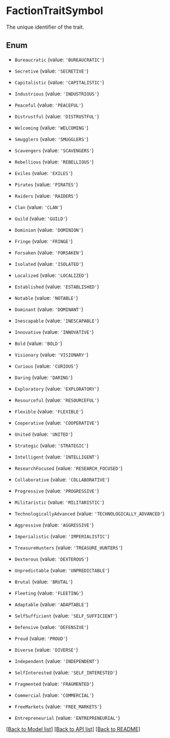 # FactionTraitSymbol

The unique identifier of the trait.

## Enum

* `Bureaucratic` (value: `'BUREAUCRATIC'`)

* `Secretive` (value: `'SECRETIVE'`)

* `Capitalistic` (value: `'CAPITALISTIC'`)

* `Industrious` (value: `'INDUSTRIOUS'`)

* `Peaceful` (value: `'PEACEFUL'`)

* `Distrustful` (value: `'DISTRUSTFUL'`)

* `Welcoming` (value: `'WELCOMING'`)

* `Smugglers` (value: `'SMUGGLERS'`)

* `Scavengers` (value: `'SCAVENGERS'`)

* `Rebellious` (value: `'REBELLIOUS'`)

* `Exiles` (value: `'EXILES'`)

* `Pirates` (value: `'PIRATES'`)

* `Raiders` (value: `'RAIDERS'`)

* `Clan` (value: `'CLAN'`)

* `Guild` (value: `'GUILD'`)

* `Dominion` (value: `'DOMINION'`)

* `Fringe` (value: `'FRINGE'`)

* `Forsaken` (value: `'FORSAKEN'`)

* `Isolated` (value: `'ISOLATED'`)

* `Localized` (value: `'LOCALIZED'`)

* `Established` (value: `'ESTABLISHED'`)

* `Notable` (value: `'NOTABLE'`)

* `Dominant` (value: `'DOMINANT'`)

* `Inescapable` (value: `'INESCAPABLE'`)

* `Innovative` (value: `'INNOVATIVE'`)

* `Bold` (value: `'BOLD'`)

* `Visionary` (value: `'VISIONARY'`)

* `Curious` (value: `'CURIOUS'`)

* `Daring` (value: `'DARING'`)

* `Exploratory` (value: `'EXPLORATORY'`)

* `Resourceful` (value: `'RESOURCEFUL'`)

* `Flexible` (value: `'FLEXIBLE'`)

* `Cooperative` (value: `'COOPERATIVE'`)

* `United` (value: `'UNITED'`)

* `Strategic` (value: `'STRATEGIC'`)

* `Intelligent` (value: `'INTELLIGENT'`)

* `ResearchFocused` (value: `'RESEARCH_FOCUSED'`)

* `Collaborative` (value: `'COLLABORATIVE'`)

* `Progressive` (value: `'PROGRESSIVE'`)

* `Militaristic` (value: `'MILITARISTIC'`)

* `TechnologicallyAdvanced` (value: `'TECHNOLOGICALLY_ADVANCED'`)

* `Aggressive` (value: `'AGGRESSIVE'`)

* `Imperialistic` (value: `'IMPERIALISTIC'`)

* `TreasureHunters` (value: `'TREASURE_HUNTERS'`)

* `Dexterous` (value: `'DEXTEROUS'`)

* `Unpredictable` (value: `'UNPREDICTABLE'`)

* `Brutal` (value: `'BRUTAL'`)

* `Fleeting` (value: `'FLEETING'`)

* `Adaptable` (value: `'ADAPTABLE'`)

* `SelfSufficient` (value: `'SELF_SUFFICIENT'`)

* `Defensive` (value: `'DEFENSIVE'`)

* `Proud` (value: `'PROUD'`)

* `Diverse` (value: `'DIVERSE'`)

* `Independent` (value: `'INDEPENDENT'`)

* `SelfInterested` (value: `'SELF_INTERESTED'`)

* `Fragmented` (value: `'FRAGMENTED'`)

* `Commercial` (value: `'COMMERCIAL'`)

* `FreeMarkets` (value: `'FREE_MARKETS'`)

* `Entrepreneurial` (value: `'ENTREPRENEURIAL'`)

[[Back to Model list]](../README.md#documentation-for-models) [[Back to API list]](../README.md#documentation-for-api-endpoints) [[Back to README]](../README.md)
